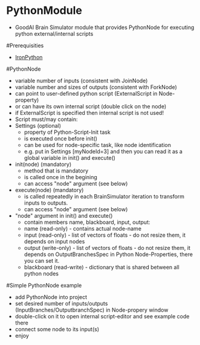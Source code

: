 # PythonModule
 - GoodAI Brain Simulator module that provides PythonNode for executing python external/internal scripts

#Prerequisities
 - [IronPython](http://ironpython.net/)

#PythonNode
 - variable number of inputs (consistent with JoinNode)
 - variable number and sizes of outputs (consistent with ForkNode)
 - can point to user-defined python script (ExternalScript in Node-property)
 - or can have its own internal script (double click on the node)
  - if ExternalScript is specified then internal script is not used!
 - Script must/may contain:
  - Settings (optional)
    - property of Python-Script-Init task
    - is executed once before init()
    - can be used for node-specific task, like node identification
     - e.g. put in Settings [myNodeId=3] and then you can read it as a global variable in init() and execute()
  - init(node) (mandatory)
    - method that is mandatory
    - is called once in the begining
    - can access "node" argument (see below)
  - execute(node) (mandatory)
    - is called repeatedly in each BrainSimulator iteration to transform inputs to outputs.
    - can access "node" argument (see below)
  - "node" argument in init() and execute()
	 - contain members name, blackboard, input, output:
      - name (read-only) - contains actual node-name
      - input (read-only) - list of vectors of floats - do not resize them, it depends on input nodes
      - output (write-only) - list of vectors of floats - do not resize them, it depends on OutputBranchesSpec in Python Node-Properties, there you can set it.
      - blackboard (read-write) - dictionary that is shared between all python nodes

#Simple PythonNode example
 - add PythonNode into project
 - set desired number of inputs/outputs (InputBranches/OutputbranchSpec) in Node-propery window
 - double-click on it to open internal script-editor and see example code there
 - connect some node to its input(s)
 - enjoy